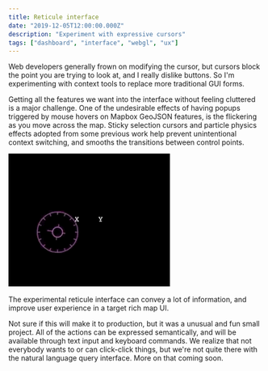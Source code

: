 ```yaml
---
title: Reticule interface
date: "2019-12-05T12:00:00.000Z"
description: "Experiment with expressive cursors"
tags: ["dashboard", "interface", "webgl", "ux"]
---
```


Web developers generally frown on modifying the cursor, but cursors block the point you are trying to look at, 
and I really dislike buttons. So I'm experimenting with context tools to replace more traditional GUI forms. 

Getting all the features we want into the interface without feeling cluttered is a major challenge. One of the 
undesirable effects of having popups triggered by mouse hovers on Mapbox GeoJSON features, is the flickering as you 
move across the map. Sticky selection cursors and particle physics effects adopted from some previous work help prevent 
unintentional context switching, and smooths the transitions between control points. 

![Reticle interface](reticule-demo.gif)

The experimental reticule interface can convey a lot of information, and improve user experience in a target rich map UI.

Not sure if this will make it to production, but it was a unusual and fun small project. All of the actions can be 
expressed semantically, and will be available through text input and keyboard commands. We realize that not everybody 
wants to or can click-click things, but we're not quite there with the natural language query interface. 
More on that coming soon. 

